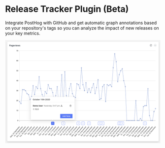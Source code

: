# Release Tracker Plugin (Beta)

Integrate PostHog with GitHub and get automatic graph annotations based on your repository's tags so you can analyze the impact of new releases on your key metrics. 

![Plugin Screenshot](readme-assets/release-tracker.png)